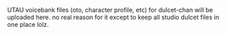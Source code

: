 UTAU voicebank files (oto, character profile, etc) for dulcet-chan will be uploaded here. no real reason for it except to keep all studio dulcet files in one place lolz.
